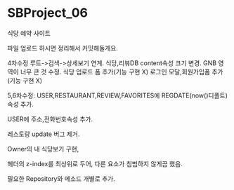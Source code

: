 # SBProject_06
식당 예약 사이트


파일 업로드 하시면 정리해서 커밋해둘게요.


4차수정
루트->검색->상세보기 연계.
식당,리뷰DB content속성 크기 변경.
GNB 영역이 너무 큰 것 수정.
식당 업로드 폼 추가(기능 구현 X)
로그인 모달,회원가입폼 추가(기능 구현 X)


5,6차수정:
USER,RESTAURANT,REVIEW,FAVORITES에 REGDATE(now()디폴트)속성 추가.

USER에 주소,전화번호속성 추가.

레스토랑 update 버그 제거.

Owner의 내 식당보기 구현,

헤더의 z-index를 최상위로 두어, 다른 요소가 침범하지 않게끔 했음.

필요한 Repository와 메소드 개별로 추가.
